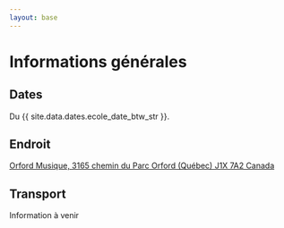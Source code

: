 ```yaml
---
layout: base
---
```

# Informations générales

## Dates

Du {{ site.data.dates.ecole_date_btw_str }}.

## Endroit

[Orford Musique,
3165 chemin du Parc
Orford (Québec) J1X 7A2
Canada](https://www.google.ca/maps/place/Orford+Musique/@45.323378,-72.1830031,18.25z/data=!4m8!1m2!3m1!2sOrford+Musique!3m4!1s0x4cb636b8e412efd7:0x4ab52a5af677f699!8m2!3d45.323442!4d-72.182062)

## Transport

Information à venir

